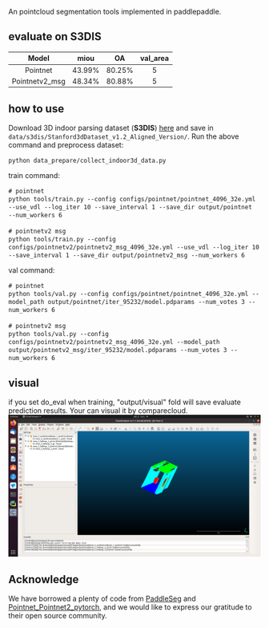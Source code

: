 An pointcloud segmentation tools implemented in paddlepaddle.


## evaluate on S3DIS
|     Model      |  miou  |   OA   | val_area |
|:--------------:|:------:|:------:|:--------:|
|    Pointnet    | 43.99% | 80.25% |    5     |
| Pointnetv2_msg | 48.34% | 80.88% |    5     |

## how to use
Download 3D indoor parsing dataset (**S3DIS**) [here](http://buildingparser.stanford.edu/dataset.html)  and save in `data/s3dis/Stanford3dDataset_v1.2_Aligned_Version/`.
Run the above command and preprocess dataset:
```
python data_prepare/collect_indoor3d_data.py
```

train command:
```commandline
# pointnet
python tools/train.py --config configs/pointnet/pointnet_4096_32e.yml --use_vdl --log_iter 10 --save_interval 1 --save_dir output/pointnet  --num_workers 6

# pointnetv2 msg
python tools/train.py --config configs/pointnetv2/pointnetv2_msg_4096_32e.yml --use_vdl --log_iter 10 --save_interval 1 --save_dir output/pointnetv2_msg --num_workers 6
```

val command:
```commandline
# pointnet
python tools/val.py --config configs/pointnet/pointnet_4096_32e.yml --model_path output/pointnet/iter_95232/model.pdparams --num_votes 3 --num_workers 6

# pointnetv2 msg
python tools/val.py --config configs/pointnetv2/pointnetv2_msg_4096_32e.yml --model_path output/pointnetv2_msg/iter_95232/model.pdparams --num_votes 3 --num_workers 6
```

## visual
if you set do_eval when training, "output/visual" fold will save evaluate prediction results. Your can visual it by comparecloud.
![example](docs/imgs/example1.png)

## Acknowledge
We have borrowed a plenty of code from [PaddleSeg](https://github.com/PaddlePaddle/PaddleSeg) and [Pointnet_Pointnet2_pytorch](https://github.com/yanx27/Pointnet_Pointnet2_pytorch), and we would like to express our gratitude to their open source community.
